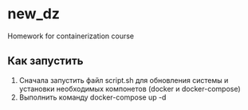 # new_dz
Homework for containerization course
## Как запустить
1. Сначала запустить файл script.sh для обновления системы и установки необходимых компонетов (docker и docker-compose)
2. Выполнить команду docker-compose up -d
